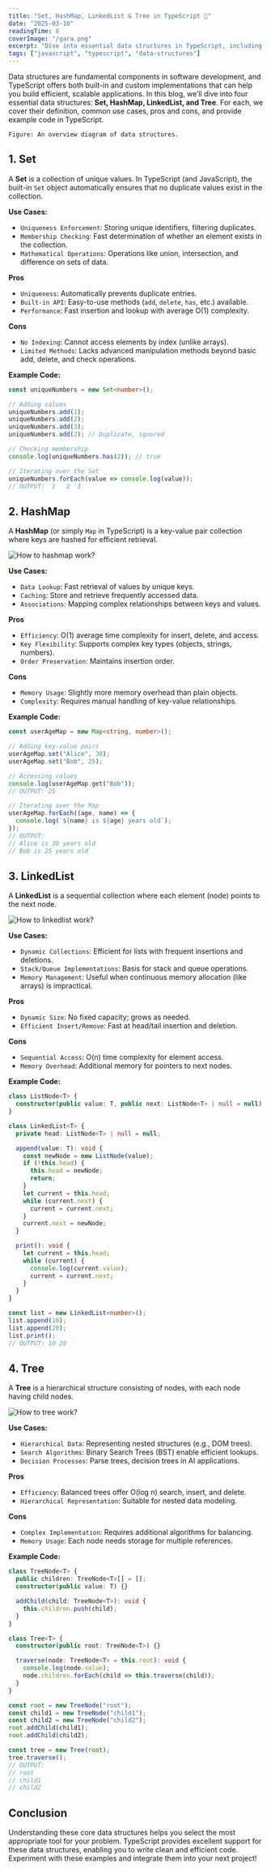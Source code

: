 ```yaml
---
title: "Set, HashMap, LinkedList & Tree in TypeScript 🔢"
date: "2025-03-10"
readingTime: 8
coverImage: "/gara.png"
excerpt: "Dive into essential data structures in TypeScript, including Set, HashMap, LinkedList, and Tree. Learn their definitions, use cases, advantages, disadvantages, and see example code."
tags: ["javascript", "typescript", "data-structures"]
---
```


Data structures are fundamental components in software development, and TypeScript offers both built-in and custom implementations that can help you build efficient, scalable applications. In this blog, we’ll dive into four essential data structures: **Set, HashMap, LinkedList, and Tree**. For each, we cover their definition, common use cases, pros and cons, and provide example code in TypeScript.

`Figure: An overview diagram of data structures.`

## 1. Set
A **Set** is a collection of unique values. In TypeScript (and JavaScript), the built-in `Set` object automatically ensures that no duplicate values exist in the collection.

**Use Cases:**
- `Uniqueness Enforcement`: Storing unique identifiers, filtering duplicates.
- `Membership Checking`: Fast determination of whether an element exists in the collection.
- `Mathematical Operations`: Operations like union, intersection, and difference on sets of data.

**Pros**
- `Uniqueness`: Automatically prevents duplicate entries.
- `Built-in API`: Easy-to-use methods (`add`, `delete`, `has`, etc.) available.
- `Performance`: Fast insertion and lookup with average O(1) complexity.

**Cons**
- `No Indexing`: Cannot access elements by index (unlike arrays).
- `Limited Methods`: Lacks advanced manipulation methods beyond basic add, delete, and check operations.

**Example Code:**

```ts
const uniqueNumbers = new Set<number>();

// Adding values
uniqueNumbers.add(1);
uniqueNumbers.add(2);
uniqueNumbers.add(3);
uniqueNumbers.add(2); // Duplicate, ignored

// Checking membership
console.log(uniqueNumbers.has(2)); // true

// Iterating over the Set
uniqueNumbers.forEach(value => console.log(value));
// OUTPUT:  1   2  3
```

## 2. HashMap
A **HashMap** (or simply `Map` in TypeScript) is a key-value pair collection where keys are hashed for efficient retrieval.

![How to hashmap work?](hash-function.png)

**Use Cases:**
- `Data Lookup`: Fast retrieval of values by unique keys.
- `Caching`: Store and retrieve frequently accessed data.
- `Associations`: Mapping complex relationships between keys and values.

**Pros**
- `Efficiency`: O(1) average time complexity for insert, delete, and access.
- `Key Flexibility`: Supports complex key types (objects, strings, numbers).
- `Order Preservation`: Maintains insertion order.

**Cons**
- `Memory Usage`: Slightly more memory overhead than plain objects.
- `Complexity`: Requires manual handling of key-value relationships.

**Example Code:**

```ts
const userAgeMap = new Map<string, number>();

// Adding key-value pairs
userAgeMap.set("Alice", 30);
userAgeMap.set("Bob", 25);

// Accessing values
console.log(userAgeMap.get("Bob"));
// OUTPUT: 25

// Iterating over the Map
userAgeMap.forEach((age, name) => {
  console.log(`${name} is ${age} years old`);
});
// OUTPUT: 
// Alice is 30 years old
// Bob is 25 years old
```

## 3. LinkedList
A **LinkedList** is a sequential collection where each element (node) points to the next node.

![How to linkedlist work?](linklist.png)

**Use Cases:**
- `Dynamic Collections`: Efficient for lists with frequent insertions and deletions.
- `Stack/Queue Implementations`: Basis for stack and queue operations.
- `Memory Management`: Useful when continuous memory allocation (like arrays) is impractical.

**Pros**
- `Dynamic Size`: No fixed capacity; grows as needed.
- `Efficient Insert/Remove`: Fast at head/tail insertion and deletion.

**Cons**
- `Sequential Access`: O(n) time complexity for element access.
- `Memory Overhead`: Additional memory for pointers to next nodes.

**Example Code:**

```ts
class ListNode<T> {
  constructor(public value: T, public next: ListNode<T> | null = null) {}
}

class LinkedList<T> {
  private head: ListNode<T> | null = null;

  append(value: T): void {
    const newNode = new ListNode(value);
    if (!this.head) {
      this.head = newNode;
      return;
    }
    let current = this.head;
    while (current.next) {
      current = current.next;
    }
    current.next = newNode;
  }

  print(): void {
    let current = this.head;
    while (current) {
      console.log(current.value);
      current = current.next;
    }
  }
}

const list = new LinkedList<number>();
list.append(10);
list.append(20);
list.print();
// OUTPUT: 10 20
```

## 4. Tree
A **Tree** is a hierarchical structure consisting of nodes, with each node having child nodes.

![How to tree work?](tree.png)


**Use Cases:**
- `Hierarchical Data`: Representing nested structures (e.g., DOM trees).
- `Search Algorithms`: Binary Search Trees (BST) enable efficient lookups.
- `Decision Processes`: Parse trees, decision trees in AI applications.

**Pros**
- `Efficiency`: Balanced trees offer O(log n) search, insert, and delete.
- `Hierarchical Representation`: Suitable for nested data modeling.

**Cons**
- `Complex Implementation`: Requires additional algorithms for balancing.
- `Memory Usage`: Each node needs storage for multiple references.

**Example Code:**

```ts
class TreeNode<T> {
  public children: TreeNode<T>[] = [];
  constructor(public value: T) {}

  addChild(child: TreeNode<T>): void {
    this.children.push(child);
  }
}

class Tree<T> {
  constructor(public root: TreeNode<T>) {}

  traverse(node: TreeNode<T> = this.root): void {
    console.log(node.value);
    node.children.forEach(child => this.traverse(child));
  }
}

const root = new TreeNode("root");
const child1 = new TreeNode("child1");
const child2 = new TreeNode("child2");
root.addChild(child1);
root.addChild(child2);

const tree = new Tree(root);
tree.traverse();
// OUTPUT: 
// root
// child1
// child2
```

## Conclusion
Understanding these core data structures helps you select the most appropriate tool for your problem. TypeScript provides excellent support for these data structures, enabling you to write clean and efficient code. Experiment with these examples and integrate them into your next project!

